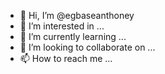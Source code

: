 - 👋 Hi, I’m @egbaseanthoney
- 👀 I’m interested in ...
- 🌱 I’m currently learning ...
- 💞️ I’m looking to collaborate on ...
- 📫 How to reach me ...

<!---
egbaseanthoney/egbaseanthoney is a ✨ special ✨ repository because its `README.md` (this file) appears on your GitHub profile.
You can click the Preview link to take a look at your changes.
--->
